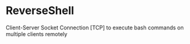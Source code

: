 # ReverseShell
Client-Server Socket Connection [TCP] to execute bash commands on multiple clients remotely 
